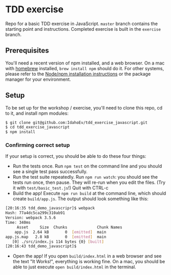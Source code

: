 # TDD exercise

Repo for a basic TDD exercise in JavaScript.  `master` branch contains the
starting point and instructions.  Completed exercise is built in the 
`exercise` branch.

## Prerequisites

You'll need a recent version of npm installed, and a web browser.  On a mac with [homebrew](https://brew.sh/) installed, `brew install npm` should do it. For other systems, please refer to the [Node/npm installation instructions](https://docs.npmjs.com/getting-started/installing-node) or the package manager for your environment.

## Setup

To be set up for the workshop / exercise, you'll need to clone this repo, cd to it, and install npm modules:

```bash
$ git clone git@github.com:IdahoEv/tdd_exercise_javascript.git
$ cd tdd_exercise_javascript
$ npm install
```

### Confirming correct setup

If your setup is correct, you should be able to do these four things:

* Run the tests once. Run `npm test` on the command line and you should see a single test pass successfully.
* Run the test suite repeatedly. Run `npm run watch`: you should see the tests run once, then pause.  They will re-run when you edit the files.  (Try it with `test/basic_test.js`!)  Quit with CTRL-c
* Build the app!  Execute `npm run build` at the command line, which should create `build/app.js`.  The output should look something like this:
```bash
[20:16:35 tdd_demo_javascripr]$ webpack
Hash: 77a4dc5ca299c310ab91
Version: webpack 3.5.6
Time: 340ms
     Asset     Size  Chunks             Chunk Names
    app.js  2.64 kB       0  [emitted]  main
app.js.map   2.8 kB       0  [emitted]  main
   [0] ./src/index.js 114 bytes {0} [built]
[20:16:43 tdd_demo_javascript]$
```

* Open the app! If you open `build/index.html` in a web browser and see the text "It Works!", everything is working fine.  On a mac, you should be able to just execute `open build/index.html` in the terminal.
